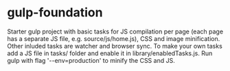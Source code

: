 # gulp-foundation
Starter gulp project with basic tasks for JS compilation per page (each page has a separate JS file, e.g. source/js/home.js), CSS and image minification. Other inluded tasks are watcher and browser sync. To make your own tasks add a JS file in tasks/ folder and enable it in library/enabledTasks.js. Run gulp with flag '--env=production' to minify the CSS and JS.
